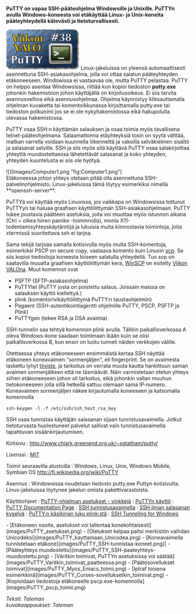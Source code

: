 <!--
Title: 1x38 PuTTY - Viikon VALO #38
Date: 2011/09/18
Pageimage: valo38-putty.png
Tags: Windows,Linux,Unix,Windows Mobile,Symbian OS,Internet
-->

**PuTTY on vapaa SSH-pääteohjelma Windowsille ja Unixille. PuTTYn
avulla Windows-koneesta voi etäkäyttää Linux- ja Unix-koneita
pääteyhteydellä kätevästi ja tietoturvallisesti.**

![](images/valo38-putty.png "fig:valo38-putty.png") Linux-jakeluissa on yleensä
auto­maat­tisesti asennettuna SSH-asiakasohjelma, jolla voi ottaa
salatun pääteyhteyden etäkoneeseen. Windowissa ei vastaavaa ole, mutta
PuTTY pelastaa. PuTTY on helppo asentaa Windowsissa, riittää kun kopioi
tiedoston **putty.exe** johonkin hakemistoon johon käyttäjällä on
kirjoitusoikeus. Ei siis tarvita asennusvelhoa eikä asennusohjelmaa.
Ohjelma käynnistyy kliksauttamalla ohjelman kuvaketta tai
komentoikkunassa kirjoittamalla putty.exe tai tiedoston polkunimi jos se
ei ole nykyhakemistossa eikä hakupolulla olevassa hakemistossa.

PuTTY osaa SSH:n käyttämän salauksen ja osaa toimia myös tavallisena
telnet-pääteohjelmana. Salaamattomia etäyhteyksiä tosin on syytä
välttää, matkan varrella voidaan kuunnella liikennettä ja vakoilla
selväkielinen sisältö ja salasanat selville. SSH ja siis myös sitä
käyttävä PuTTY osaa salakirjoittaa yhteyttä muodostettaessa lähetettävät
salasanat ja koko yhteyden, yhteyden kuuntelusta ei siis ole hyötyä.
<div class="rightimage" markdown="1">
![](images/Computer1.png "fig:Computer1.png")
</div>
Etäkoneessa johon yhteys otetaan
pitää olla asennettuna SSH-palvelinohjelmisto. Linux-jakeluissa tämä
löytyy esimerkiksi nimellä **openssh-server**.

PuTTYä voi käyttää myös Linuxissa, jos vaikkapa on Windowsissa tottunut
PuTTYyn tai haluaa graafisen käyttöliittymän SSH-asiakasohjelmaan. PuTTY
tukee joustavia päätteen asetuksia, joita voi muuttaa myös istunnon
aikana (Ctrl + oikea hiiren painike -toiminnolla), monia
X11-todentamisyhteyskäytäntöjä ja lukuisia muita kiinnostavia
toimintoja, joita xtermissä suoritettava ssh ei tarjoa.

Sama tekijä tarjoaa samalla kotisivulla myös muita SSH-komentoja,
esimerkiksi PSCP on secure copy, vastaava komento kuin Linuxin
[scp](http://linux.die.net/man/1/scp). Se siis kopioi tiedostoja
koneesta toiseen salatulla yhteydellä. Tuo scp on saatavilla muualta
graafisen käyttöliittymän kera,
[WinSCP](http://winscp.net/eng/index.php) on esitelty [Viikon
VALOna](http://viikonvalo.fi/WinSCP). Muut komennot ovat

-   PSFTP (SFTP-asiakasohjelma)
-   PuTTYtel (PuTTY josta on poistettu salaus. Joissain maissa on
    salauksen käyttö kiellettyä.)
-   plink (komentorivikäyttöliittymä PuTTY:n taustaohjelmiin)
-   Pagaent (SSH-autentikointiagentti ohjelmille PuTTY, PSCP, PSFTP ja
    Plink)
-   PuTTYgen (tekee RSA ja DSA avaimia)

SSH-tunnelin saa tehtyä komennon plink avulla. Tällöin paikallisverkossa
A oleva Windows-kone saadaan toimimaan ikään kuin se olisi
paikallisverkossa B, kun ensin on luotu tunneli näiden verkkojen
välille.

Otettaessa yhteys etäkoneeseen ensimmäistä kertaa SSH näyttää etäkoneen
koneavaimen "sormenjäljen", eli fingerprint. Se on avaimesta laskettu
lyhyt
[tiiviste](http://fi.wikipedia.org/wiki/Tiiviste_%28tietotekniikka%29),
ja tarkoitus on verrata muuta kautta hankittuun saman avaimen
sormenjälkeen että ne täsmäävät. Näin varmistetaan otetun yhteys siihen
etäkoneeseen johon oli tarkoitus, eikä johonkin vallan muuhun
tietokoneeseen jolla sillä hetkellä sattuu olemaan sama IP-numero.
Koneavaimen sormenjäljen näkee kirjautumalla koneeseen ja katsomalla
komennolla

```
ssh-keygen -l -f /etc/ssh/ssh_host_rsa_key
```

SSH osaa tunnistaa käyttäjän salasanan sijaan tunnistusavaimella. Jotkut
tietoturvasta huolestuneet palvelut sallivat vain tunnistusavaimella
tapahtuvan sisäänkirjautumisen.

Kotisivu
:   <http://www.chiark.greenend.org.uk/~sgtatham/putty/>

Lisenssi
:   [MIT](MIT)

Toimii seuraavilla alustoilla
:   Windows, Linux, Unix, Windows Mobile, Symbian OS
    <http://fi.wikipedia.org/wiki/PuTTY>

Asennus
:   Windowsissa noudetaan tiedosto putty.exe Puttyn kotisivulta.
    Linux-jakeluissa löytynee jakelun omista pakettivarastoista.

Käyttöohjeet
:   [PuTTY-ohjelman asetukset -
    vinkkejä](http://www.cs.tut.fi/~jkorpela/putty.html)
:   [PuTTYn käyttö](http://edu.joroinen.fi/~jliik/putty.html)
:   [PuTTY Documentation
    Page](http://www.chiark.greenend.org.uk/~sgtatham/putty/docs.html)
:   [SSH
    tunnistusavaimella](http://www.debian-administration.org/articles/530)
:   [SSH ilman salasanan
    kyselyä](http://www.debian-administration.org/articles/152)
:   [PuTTY:n käsikirjan luku
    plink:stä](http://the.earth.li/~sgtatham/putty/0.60/htmldoc/Chapter7.html)
:   [SSH Tunneling for
    Windows](http://cims.nyu.edu/webapps/content/systems/userservices/netaccess/tunnel)

<div class="psgallery" markdown="1">
-   [Etäkoneen osoite, asetukset voi tallentaa konekohtaisesti](images/PuTTY_asetukset.png)
-   [Oletukset kelpaa paitsi merkistön vaihdan Unicodeksi](images/PuTTY_kayttamaan_Unicodea.png)
-   [Koneavaimella tunnistetaan etäkone](images/PuTTY_SSH-tunnistaa-koneet.png)|
-   [Pääteyhteys muodostettu](images/PuTTY_SSH-paateyhteys-muodostettu.png)
-   [Väritkin toimivat, PuTTYn asetuksissa voi säätää](images/PuTTY_Varitkin_toimivat_paatteessa.png)
-   [Päätesovellukset toimivat](images/PuTTY_Myos_Emacs_toimii.png)
-   [Iptraf toisena esimerkkinä](images/PuTTY_Curses-sovelluksetkin_toimivat.png)
-   [Kopioidaan tiedostoja etäkoneelle pscp.exe-komennolla](images/PuTTY_pscp_toimii.png)
</div>

*Teksti: Taleman* <br />
*kuvakaappaukset: Taleman*
